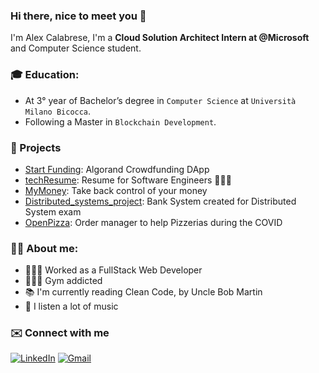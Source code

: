 ### Hi there, nice to meet you 👋



I'm Alex Calabrese, I'm a **Cloud Solution Architect Intern at @Microsoft** and Computer Science student.

### 🎓 Education:
- At 3° year of Bachelor’s degree in `Computer Science` at `Università Milano Bicocca`.
- Following a Master in `Blockchain Development`.

### 📌 Projects
- [Start Funding](https://github.com/alexcalabrese/start-funding-app): Algorand Crowdfunding DApp
- [techResume](https://github.com/alexcalabrese/techResume): Resume for Software Engineers 👨🏻‍💻
- [MyMoney](https://github.com/alexcalabrese/MyMoney): Take back control of your money
- [Distributed_systems_project](https://github.com/alexcalabrese/Distributed_systems_project): Bank System created for Distributed System exam
- [OpenPizza](https://github.com/alexcalabrese/OpenPizza): Order manager to help Pizzerias during the COVID
<!--- - [IncidentiApp](https://github.com/alexcalabrese/IncidentiApp): High School final project -->

### 👨‍💻 About me:
- 👷🏻‍♂️ Worked as a FullStack Web Developer
- 🏋🏻‍♂️ Gym addicted
- 📚 I'm currently reading Clean Code, by Uncle Bob Martin
- 🎵 I listen a lot of music

### ✉️ Connect with me
[![LinkedIn](https://img.shields.io/badge/linkedin-%230077B5.svg?style=for-the-badge&logo=linkedin&logoColor=white)](https://www.linkedin.com/in/alex-calabrese)
[![Gmail](https://img.shields.io/badge/Gmail-D14836?style=for-the-badge&logo=gmail&logoColor=white)](mailto:alexcalabresejob@gmail.com)
